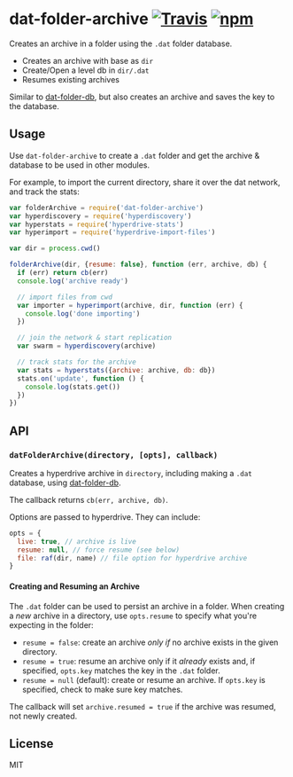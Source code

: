 # dat-folder-archive [![Travis](https://img.shields.io/travis/joehand/dat-folder-archive.svg?style=flat-square)](https://travis-ci.org/joehand/dat-folder-archive) [![npm](https://img.shields.io/npm/v/dat-folder-archive.svg?style=flat-square)](https://npmjs.org/package/dat-folder-archive)

Creates an archive in a folder using the `.dat` folder database.

* Creates an archive with base as `dir`
* Create/Open a level db in `dir/.dat`
* Resumes existing archives

Similar to [dat-folder-db](https://github.com/joehand/dat-folder-db), but also creates an archive and saves the key to the database.

## Usage

Use `dat-folder-archive` to create a `.dat` folder and get the archive & database to be used in other modules.

For example, to import the current directory, share it over the dat network, and track the stats:

```js
var folderArchive = require('dat-folder-archive')
var hyperdiscovery = require('hyperdiscovery')
var hyperstats = require('hyperdrive-stats')
var hyperimport = require('hyperdrive-import-files')

var dir = process.cwd()

folderArchive(dir, {resume: false}, function (err, archive, db) {
  if (err) return cb(err)
  console.log('archive ready')

  // import files from cwd
  var importer = hyperimport(archive, dir, function (err) {
    console.log('done importing')
  })

  // join the network & start replication
  var swarm = hyperdiscovery(archive)

  // track stats for the archive
  var stats = hyperstats({archive: archive, db: db})
  stats.on('update', function () {
    console.log(stats.get())
  })
})
```

## API

### `datFolderArchive(directory, [opts], callback)`

Creates a hyperdrive archive in `directory`, including making a `.dat` database, using [dat-folder-db](https://github.com/joehand/dat-folder-db).

The callback returns `cb(err, archive, db)`.

Options are passed to hyperdrive. They can include:

```js
opts = {
  live: true, // archive is live
  resume: null, // force resume (see below)
  file: raf(dir, name) // file option for hyperdrive archive
}
```

#### Creating and Resuming an Archive

The `.dat` folder can be used to persist an archive in a folder. When creating a *new* archive in a directory, use `opts.resume` to specify what you're expecting in the folder:

* `resume = false`: create an archive *only if* no archive exists in the given directory.
* `resume = true`: resume an archive only if it *already* exists and, if specified,  `opts.key` matches the key in the `.dat` folder.
* `resume = null` (default): create or resume an archive. If `opts.key` is specified, check to make sure key matches.

The callback will set `archive.resumed = true` if the archive was resumed, not newly created.

## License 

MIT
